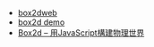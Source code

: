 - [box2dweb](https://github.com/hecht-software/box2dweb)
- [box2d demo](http://lib.ivank.net/?p=demos&d=box2D)
- [Box2d – 用JavaScript構建物理世界](http://jdc.jd.com/archives/2110)
